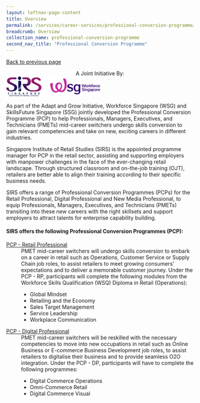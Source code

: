 ```yaml
---
layout: leftnav-page-content
title: Overview
permalink: /services/career-services/professional-conversion-programme/pcp-overview
breadcrumb: Overview
collection_name: professional-conversion-programme
second_nav_title: "Professional Conversion Programme"
---
```

<a href="#" onclick="history.go(-1)">Back to previous page</a><br>

<center>A Joint Initiative By:</center>
<img src="images/pcp/sirs-wsg-banner.jpg" style="text-align:center;width:50%;">

<p>As part of the Adapt and Grow Initiative, Workforce Singapore (WSG) and SkillsFuture Singapore (SSG) jointly developed the Professional Conversion 
Programme (PCP) to help Professionals, Managers, Executives, and Technicians (PMETs) mid-career switchers undergo skills conversion to gain relevant 
competencies and take on new, exciting careers in different industries.

Singapore Institute of Retail Studies (SIRS) is the appointed programme manager for PCP in the retail sector, assisting and supporting employers 
with manpower challenges in the face of the ever-changing retail landscape. Through structured classroom and on-the-job training (OJT), retailers 
are better able to align their training according to their specific business needs.

SIRS offers a range of Professional Conversion Programmes (PCPs) for the Retail Professional, Digital Professional and New Media Professional, to 
equip Professionals, Managers, Executives, and Technicians (PMETs) transiting into these new careers with the right skillsets and support employers 
to attract talents for enterprise capability building.</p>

<h4>SIRS offers the following Professional Conversion Programmes (PCP):</h4>

<dl>
  <dt><a href="/digital-programmes/professional-conversion-programme/pcp-retail-professional">PCP - Retail Professional</a></dt>
  <dd>PMET mid-career switchers will undergo skills conversion to embark on a career in  retail such as Operations, Customer Service or Supply Chain job roles, 
  to assist retailers to meet growing consumers’ expectations and to deliver a memorable customer journey.
Under the PCP - RP, participants will complete the following modules from the Workforce Skills Qualification (WSQ) Diploma in Retail (Operations):
<ul>
<li>Global Mindset</li>
<li>Retailing and the Economy</li>
<li>Sales Target Management</li>
<li>Service Leadership</li>
<li>Workplace Communication</li>
</ul>
</dd>
  <dt><a href="/digital-programmes/professional-conversion-programme/pcp-digital-professional">PCP - Digital Professional</a></dt>
  <dd>PMET mid-career switchers will be reskilled with the necessary competencies to move into new occupations in retail such as Online Business or 
  E-commerce Business Development job roles, to assist retailers to digitalise their business and to provide seamless O2O integration. 
Under the PCP - DP, participants will have to complete the following programmes:
<ul>
<li>Digital Commerce Operations</li>
<li>Omni-Commerce Retail</li>
<li>Digital Commerce Visual</li>
</ul>
</dd>
</dl>
